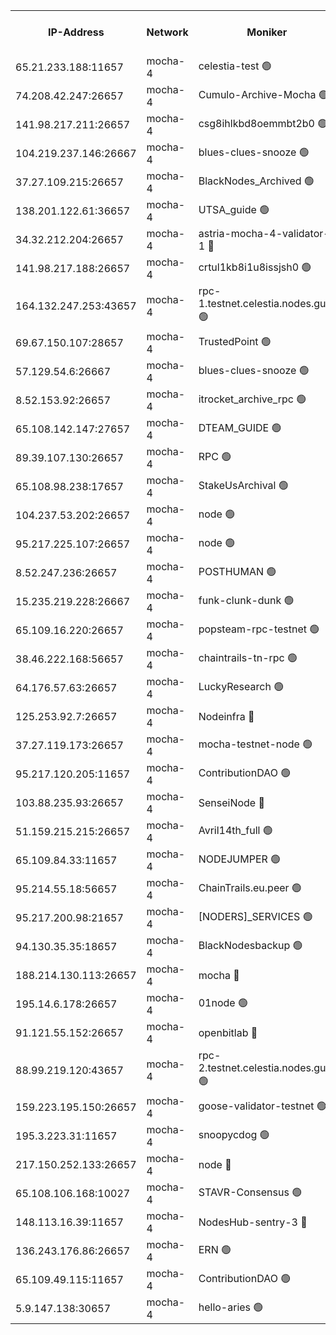 


<table><tr><th>IP-Address</th><th>Network</th><th>Moniker</th><th>Latest Block Height</th><th>Earliest Block Height</th><th>Catching Up</th><th>Tx Index</th><th>Voting Power</th><th>Version</th><th>Scan Time</th></tr><tr><td>65.21.233.188:11657</td><td>mocha-4</td><td>celestia-test 🟢</td><td>4482371</td><td>0</td><td>False</td><td>on</td><td>0</td><td>3.3.0-mocha</td><td>2025-02-02T13:02:14.372366610UTC</td></tr><tr><td>74.208.42.247:26657</td><td>mocha-4</td><td>Cumulo-Archive-Mocha 🟢</td><td>4482339</td><td>1</td><td>False</td><td>on</td><td>0</td><td>3.3.0-mocha</td><td>2025-02-02T12:59:32.930957689UTC</td></tr><tr><td>141.98.217.211:26657</td><td>mocha-4</td><td>csg8ihlkbd8oemmbt2b0 🟢</td><td>4482340</td><td>1</td><td>False</td><td>on</td><td>0</td><td>3.2.0</td><td>2025-02-02T12:59:39.844682577UTC</td></tr><tr><td>104.219.237.146:26667</td><td>mocha-4</td><td>blues-clues-snooze 🟢</td><td>4482341</td><td>1</td><td>False</td><td>off</td><td>0</td><td>3.2.0-mocha</td><td>2025-02-02T12:59:40.545399947UTC</td></tr><tr><td>37.27.109.215:26657</td><td>mocha-4</td><td>BlackNodes_Archived 🟢</td><td>4482342</td><td>1</td><td>False</td><td>off</td><td>0</td><td>3.3.0-mocha</td><td>2025-02-02T12:59:47.051421761UTC</td></tr><tr><td>138.201.122.61:36657</td><td>mocha-4</td><td>UTSA_guide 🟢</td><td>4482342</td><td>1</td><td>False</td><td>on</td><td>0</td><td>3.3.0-mocha</td><td>2025-02-02T12:59:49.459199552UTC</td></tr><tr><td>34.32.212.204:26657</td><td>mocha-4</td><td>astria-mocha-4-validator-1 🔴</td><td>4482342</td><td>1</td><td>False</td><td>on</td><td>10509044</td><td>3.3.0-mocha</td><td>2025-02-02T12:59:49.792060999UTC</td></tr><tr><td>141.98.217.188:26657</td><td>mocha-4</td><td>crtul1kb8i1u8issjsh0 🟢</td><td>4482347</td><td>1</td><td>False</td><td>on</td><td>0</td><td>3.3.0-mocha</td><td>2025-02-02T13:00:14.378463133UTC</td></tr><tr><td>164.132.247.253:43657</td><td>mocha-4</td><td>rpc-1.testnet.celestia.nodes.guru 🟢</td><td>4482354</td><td>1</td><td>False</td><td>on</td><td>0</td><td>3.3.0-mocha</td><td>2025-02-02T13:00:48.590655509UTC</td></tr><tr><td>69.67.150.107:28657</td><td>mocha-4</td><td>TrustedPoint 🟢</td><td>4482358</td><td>1</td><td>False</td><td>on</td><td>0</td><td>3.3.0-mocha</td><td>2025-02-02T13:01:08.073487106UTC</td></tr><tr><td>57.129.54.6:26667</td><td>mocha-4</td><td>blues-clues-snooze 🟢</td><td>4482359</td><td>1</td><td>False</td><td>off</td><td>0</td><td>3.2.0-mocha</td><td>2025-02-02T13:01:10.803610190UTC</td></tr><tr><td>8.52.153.92:26657</td><td>mocha-4</td><td>itrocket_archive_rpc 🟢</td><td>4482363</td><td>1</td><td>False</td><td>on</td><td>0</td><td>3.3.0-mocha</td><td>2025-02-02T13:01:31.843791874UTC</td></tr><tr><td>65.108.142.147:27657</td><td>mocha-4</td><td>DTEAM_GUIDE 🟢</td><td>4482366</td><td>1</td><td>False</td><td>on</td><td>0</td><td>3.3.0-mocha</td><td>2025-02-02T13:01:47.308188601UTC</td></tr><tr><td>89.39.107.130:26657</td><td>mocha-4</td><td>RPC 🟢</td><td>4482366</td><td>1</td><td>False</td><td>on</td><td>0</td><td>3.3.0-mocha</td><td>2025-02-02T13:01:47.667760327UTC</td></tr><tr><td>65.108.98.238:17657</td><td>mocha-4</td><td>StakeUsArchival 🟢</td><td>4482371</td><td>1</td><td>False</td><td>off</td><td>0</td><td>3.3.0-mocha</td><td>2025-02-02T13:02:15.112573732UTC</td></tr><tr><td>104.237.53.202:26657</td><td>mocha-4</td><td>node 🟢</td><td>4482372</td><td>1</td><td>False</td><td>on</td><td>0</td><td>3.0.0-mocha</td><td>2025-02-02T13:02:16.411933156UTC</td></tr><tr><td>95.217.225.107:26657</td><td>mocha-4</td><td>node 🟢</td><td>4482372</td><td>1</td><td>False</td><td>on</td><td>0</td><td>3.3.0-mocha</td><td>2025-02-02T13:02:17.738227457UTC</td></tr><tr><td>8.52.247.236:26657</td><td>mocha-4</td><td>POSTHUMAN 🟢</td><td>4482373</td><td>1</td><td>False</td><td>on</td><td>0</td><td>3.3.0-mocha</td><td>2025-02-02T13:02:24.794884695UTC</td></tr><tr><td>15.235.219.228:26667</td><td>mocha-4</td><td>funk-clunk-dunk 🟢</td><td>4482375</td><td>1</td><td>False</td><td>off</td><td>0</td><td>3.2.0-mocha</td><td>2025-02-02T13:02:32.090919849UTC</td></tr><tr><td>65.109.16.220:26657</td><td>mocha-4</td><td>popsteam-rpc-testnet 🟢</td><td>4482376</td><td>1</td><td>False</td><td>on</td><td>0</td><td>3.3.0-mocha</td><td>2025-02-02T13:02:39.166088037UTC</td></tr><tr><td>38.46.222.168:56657</td><td>mocha-4</td><td>chaintrails-tn-rpc 🟢</td><td>4482383</td><td>1</td><td>False</td><td>on</td><td>0</td><td>3.3.0-mocha</td><td>2025-02-02T13:03:14.270855154UTC</td></tr><tr><td>64.176.57.63:26657</td><td>mocha-4</td><td>LuckyResearch 🟢</td><td>4482349</td><td>1582001</td><td>False</td><td>off</td><td>0</td><td>3.3.0-mocha</td><td>2025-02-02T13:00:21.505276403UTC</td></tr><tr><td>125.253.92.7:26657</td><td>mocha-4</td><td>Nodeinfra 🔴</td><td>4482348</td><td>2070001</td><td>False</td><td>on</td><td>500001</td><td>3.2.0</td><td>2025-02-02T13:00:20.276495112UTC</td></tr><tr><td>37.27.119.173:26657</td><td>mocha-4</td><td>mocha-testnet-node 🟢</td><td>4482370</td><td>2631379</td><td>False</td><td>on</td><td>0</td><td>3.3.0-mocha</td><td>2025-02-02T13:02:09.144637917UTC</td></tr><tr><td>95.217.120.205:11657</td><td>mocha-4</td><td>ContributionDAO 🟢</td><td>4482372</td><td>2723055</td><td>False</td><td>on</td><td>0</td><td>3.3.0-mocha</td><td>2025-02-02T13:02:16.886079130UTC</td></tr><tr><td>103.88.235.93:26657</td><td>mocha-4</td><td>SenseiNode 🔴</td><td>4482359</td><td>2968001</td><td>False</td><td>off</td><td>100007</td><td>3.3.0-mocha</td><td>2025-02-02T13:01:11.862188028UTC</td></tr><tr><td>51.159.215.215:26657</td><td>mocha-4</td><td>Avril14th_full 🟢</td><td>4482364</td><td>3022001</td><td>False</td><td>on</td><td>0</td><td>3.3.0-mocha</td><td>2025-02-02T13:01:38.750612952UTC</td></tr><tr><td>65.109.84.33:11657</td><td>mocha-4</td><td>NODEJUMPER 🟢</td><td>4482372</td><td>3214501</td><td>False</td><td>off</td><td>0</td><td>3.0.0-mocha</td><td>2025-02-02T13:02:17.335644595UTC</td></tr><tr><td>95.214.55.18:56657</td><td>mocha-4</td><td>ChainTrails.eu.peer 🟢</td><td>4482343</td><td>3249501</td><td>False</td><td>on</td><td>0</td><td>3.2.0</td><td>2025-02-02T12:59:52.232326664UTC</td></tr><tr><td>95.217.200.98:21657</td><td>mocha-4</td><td>[NODERS]_SERVICES 🟢</td><td>4482340</td><td>3453468</td><td>False</td><td>on</td><td>0</td><td>3.2.0-mocha</td><td>2025-02-02T12:59:39.420147335UTC</td></tr><tr><td>94.130.35.35:18657</td><td>mocha-4</td><td>BlackNodesbackup 🟢</td><td>4482385</td><td>3858501</td><td>False</td><td>on</td><td>0</td><td>3.0.0-mocha</td><td>2025-02-02T13:03:20.914610683UTC</td></tr><tr><td>188.214.130.113:26657</td><td>mocha-4</td><td>mocha 🔴</td><td>4482348</td><td>4163991</td><td>False</td><td>off</td><td>100001</td><td>3.3.0-mocha</td><td>2025-02-02T13:00:18.835713803UTC</td></tr><tr><td>195.14.6.178:26657</td><td>mocha-4</td><td>01node 🟢</td><td>4482363</td><td>4176001</td><td>False</td><td>on</td><td>0</td><td>3.3.0-mocha</td><td>2025-02-02T13:01:34.310881677UTC</td></tr><tr><td>91.121.55.152:26657</td><td>mocha-4</td><td>openbitlab 🔴</td><td>4482346</td><td>4177001</td><td>False</td><td>off</td><td>501058</td><td>3.1.1</td><td>2025-02-02T13:00:07.843222310UTC</td></tr><tr><td>88.99.219.120:43657</td><td>mocha-4</td><td>rpc-2.testnet.celestia.nodes.guru 🟢</td><td>4482370</td><td>4178037</td><td>False</td><td>on</td><td>0</td><td>3.3.0-mocha</td><td>2025-02-02T13:02:06.719460980UTC</td></tr><tr><td>159.223.195.150:26657</td><td>mocha-4</td><td>goose-validator-testnet 🟢</td><td>4482377</td><td>4180501</td><td>False</td><td>on</td><td>0</td><td>3.3.0-mocha</td><td>2025-02-02T13:02:42.452723295UTC</td></tr><tr><td>195.3.223.31:11657</td><td>mocha-4</td><td>snoopycdog 🟢</td><td>4482378</td><td>4208501</td><td>False</td><td>off</td><td>0</td><td>3.3.0-mocha</td><td>2025-02-02T13:02:46.930865652UTC</td></tr><tr><td>217.150.252.133:26657</td><td>mocha-4</td><td>node 🔴</td><td>4482366</td><td>4244833</td><td>False</td><td>off</td><td>100005</td><td>3.2.0</td><td>2025-02-02T13:01:50.051124139UTC</td></tr><tr><td>65.108.106.168:10027</td><td>mocha-4</td><td>STAVR-Consensus 🟢</td><td>4482370</td><td>4266501</td><td>False</td><td>on</td><td>0</td><td>3.3.0-mocha</td><td>2025-02-02T13:02:09.578584805UTC</td></tr><tr><td>148.113.16.39:11657</td><td>mocha-4</td><td>NodesHub-sentry-3 🔴</td><td>4482359</td><td>4361425</td><td>False</td><td>on</td><td>107152</td><td>3.2.0</td><td>2025-02-02T13:01:14.825298490UTC</td></tr><tr><td>136.243.176.86:26657</td><td>mocha-4</td><td>ERN 🟢</td><td>4482371</td><td>4466501</td><td>False</td><td>off</td><td>0</td><td>3.3.0-mocha</td><td>2025-02-02T13:02:15.468866761UTC</td></tr><tr><td>65.109.49.115:11657</td><td>mocha-4</td><td>ContributionDAO 🟢</td><td>4482358</td><td>4475921</td><td>False</td><td>off</td><td>0</td><td>3.3.0-mocha</td><td>2025-02-02T13:01:08.457154104UTC</td></tr><tr><td>5.9.147.138:30657</td><td>mocha-4</td><td>hello-aries 🟢</td><td>4482356</td><td>4479501</td><td>False</td><td>off</td><td>0</td><td>3.2.0</td><td>2025-02-02T13:00:59.081110517UTC</td></tr></table>